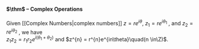 #### $\thm$ – Complex Operations
Given [[Complex Numbers|complex numbers]] $z = re^{i\theta}$, $z_{1} = re^{i\theta_1}$ , and $z_{2} = re^{i\theta_2}$ , we have  
$z_{1}z_{2} = r_{1}r_{2}e^{i(\theta_{1}+\theta_{2})}$ and $z^{n} = r^{n}e^{in\theta}\quad(n \in\Z)$.